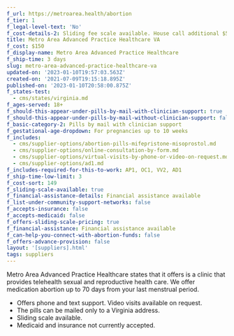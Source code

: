 ```yaml
---
f_url: https://metroarea.health/abortion
f_tier: 1
f_legal-level-text: 'No'
f_cost-details-2: Sliding fee scale available. House call additional $50.
title: Metro Area Advanced Practice Healthcare VA
f_cost: $150
f_display-name: Metro Area Advanced Practice Healthcare
f_ship-time: 3 days
slug: metro-area-advanced-practice-healthcare-va
updated-on: '2023-01-10T19:57:03.563Z'
created-on: '2021-07-09T19:15:18.895Z'
published-on: '2023-01-10T20:58:00.875Z'
f_states-test:
  - cms/states/virginia.md
f_ages-served: 18+
f_should-this-appear-under-pills-by-mail-with-clinician-support: true
f_should-this-appear-under-pills-by-mail-without-clinician-support: false
f_basic-category-2: Pills by mail with clinician support
f_gestational-age-dropdown: For pregnancies up to 10 weeks
f_includes:
  - cms/supplier-options/abortion-pills-mifepristone-misoprostol.md
  - cms/supplier-options/online-consultation-by-form.md
  - cms/supplier-options/virtual-visits-by-phone-or-video-on-request.md
  - cms/supplier-options/ad1.md
f_includes-required-for-this-to-work: AP1, OC1, VV2, AD1
f_ship-time-low-limit: 3
f_cost-sort: 149
f_sliding-scale-available: true
f_financial-assistance-details: Financial assistance available
f_list-under-community-support-networks: false
f_accepts-insurance: false
f_accepts-medicaid: false
f_offers-sliding-scale-pricing: true
f_financial-assistance: Financial assistance available
f_can-help-you-connect-with-abortion-funds: false
f_offers-advance-provision: false
layout: '[suppliers].html'
tags: suppliers
---
```


Metro Area Advanced Practice Healthcare states that it offers is a clinic that provides telehealth sexual and reproductive health care. We offer medication abortion up to 70 days from your last menstrual period.  

*   Offers phone and text support. Video visits available on request.
*   The pills can be mailed only to a Virginia address.
*   Sliding scale available.
*   Medicaid and insurance not currently accepted.
